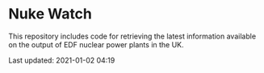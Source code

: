 # Nuke Watch

This repository includes code for retrieving the latest information available on the output of EDF nuclear power plants in the UK.

Last updated: 2021-01-02 04:19